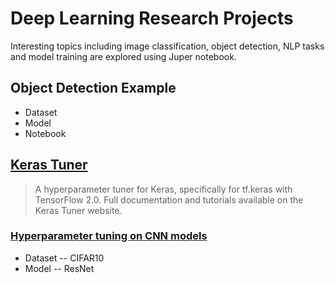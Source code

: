 # Deep Learning Research Projects
Interesting topics including image classification, object detection, NLP tasks and model training are explored using Juper notebook.


## Object Detection Example 
- Dataset
- Model
- Notebook

## [Keras Tuner](https://keras-team.github.io/keras-tuner/)
> A hyperparameter tuner for Keras, specifically for tf.keras with TensorFlow 2.0.
Full documentation and tutorials available on the Keras Tuner website.

### [Hyperparameter tuning on CNN models](KerasTuner.ipynb)
- Dataset -- CIFAR10
- Model -- ResNet

